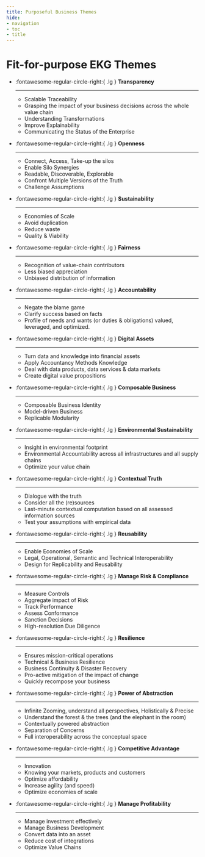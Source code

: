 ```yaml
---
title: Purposeful Business Themes
hide:
- navigation
- toc
- title
---
```


# Fit-for-purpose EKG Themes

<div class="grid cards" markdown>
   
- :fontawesome-regular-circle-right:{ .lg } __Transparency__

    ---
    - Scalable Traceability
    - Grasping the impact of your business decisions across
      the whole value chain
    - Understanding Transformations
    - Improve Explainability
    - Communicating the Status of the Enterprise

- :fontawesome-regular-circle-right:{ .lg } __Openness__

    ---
    - Connect, Access, Take-up the silos
    - Enable Silo Synergies
    - Readable, Discoverable, Explorable
    - Confront Multiple Versions of the Truth
    - Challenge Assumptions

- :fontawesome-regular-circle-right:{ .lg } __Sustainability__

    ---
    - Economies of Scale
    - Avoid duplication
    - Reduce waste
    - Quality & Viability

- :fontawesome-regular-circle-right:{ .lg } __Fairness__

    ---
    - Recognition of value-chain contributors
    - Less biased appreciation
    - Unbiased distribution of information

- :fontawesome-regular-circle-right:{ .lg } __Accountability__

    ---
    - Negate the blame game
    - Clarify success based on facts
    - Profile of needs and wants
      (or duties & obligations)
      valued, leveraged, and optimized.

- :fontawesome-regular-circle-right:{ .lg } __Digital Assets__

    ---
    - Turn data and knowledge into financial assets
    - Apply Accountancy Methods Knowledge
    - Deal with data products, data services & data markets
    - Create digital value propositions

- :fontawesome-regular-circle-right:{ .lg } __Composable Business__

    ---
    - Composable Business Identity
    - Model-driven Business
    - Replicable Modularity

- :fontawesome-regular-circle-right:{ .lg } __Environmental Sustainability__

    ---
    - Insight in environmental footprint 
    - Environmental Accountability across all infrastructures and all supply chains
    - Optimize your value chain

- :fontawesome-regular-circle-right:{ .lg } __Contextual Truth__

    ---
    - Dialogue with the truth
    - Consider all the (re)sources
    - Last-minute contextual computation based on all assessed information sources
    - Test your assumptions with empirical data

- :fontawesome-regular-circle-right:{ .lg } __Reusability__

    ---
    - Enable Economies of Scale
    - Legal, Operational, Semantic and Technical Interoperability
    - Design for Replicability and Reusability

- :fontawesome-regular-circle-right:{ .lg } __Manage Risk & Compliance__

    ---
    - Measure Controls
    - Aggregate impact of Risk
    - Track Performance
    - Assess Conformance
    - Sanction Decisions
    - High-resolution Due Diligence

- :fontawesome-regular-circle-right:{ .lg } __Resilience__

    ---
    - Ensures mission-critical operations
    - Technical & Business Resilience
    - Business Continuity & Disaster Recovery
    - Pro-active mitigation of the impact of change
    - Quickly recompose your business

- :fontawesome-regular-circle-right:{ .lg } __Power of Abstraction__

    ---
    - Infinite Zooming, understand all perspectives, Holistically & Precise
    - Understand the forest & the trees (and the elephant in the room)
    - Contextually powered abstraction
    - Separation of Concerns
    - Full interoperability across the conceptual space

- :fontawesome-regular-circle-right:{ .lg } __Competitive Advantage__

    ---
    - Innovation
    - Knowing your markets, products and customers
    - Optimize affordability
    - Increase agility (and speed)
    - Optimize economies of scale

- :fontawesome-regular-circle-right:{ .lg } __Manage Profitability__

    ---
    - Manage investment effectively
    - Manage Business Development
    - Convert data into an asset
    - Reduce cost of integrations
    - Optimize Value Chains

</div>

